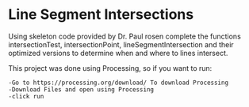 # Line Segment Intersections

Using skeleton code provided by Dr. Paul rosen complete the functions intersectionTest, intersectionPoint, lineSegmentIntersection and their optimized versions to determine when and where to lines intersect. 

This project was done using Processing, so if you want to run:

    -Go to https://processing.org/download/ To download Processing
    -Download Files and open using Processing
    -click run
    


  
